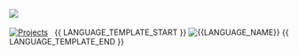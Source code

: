 ![](https://github.com/rohzzn/rohzzn/blob/main/Gif.gif)
---

[![Projects](https://img.shields.io/static/v1?style=flat-square&label=%E2%A0%80&color=555&labelColor=b5b5b5&message=Projects%EF%B8%B112)](https://github.com/rohzzn/rohzzn/blob/main/Projects.md#projects) ‎ ‎ {{ LANGUAGE_TEMPLATE_START }}
![{{LANGUAGE_NAME}}](https://img.shields.io/static/v1?style=flat-square&label=%E2%A0%80&color=555&labelColor={{LANGUAGE_COLOR:uri}}&message={{LANGUAGE_NAME:uri}}%EF%B8%B1{{LANGUAGE_PERCENT:uri}}%25)
{{ LANGUAGE_TEMPLATE_END }}
